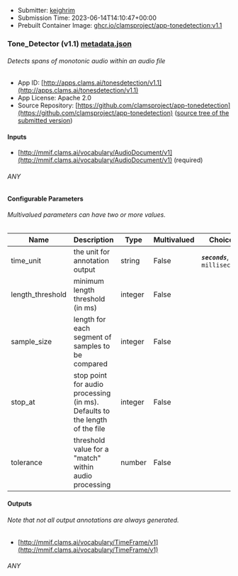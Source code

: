 
* Submitter: [keighrim](https://github.com/keighrim)
* Submission Time: 2023-06-14T14:10:47+00:00
* Prebuilt Container Image: [ghcr.io/clamsproject/app-tonedetection:v1.1](https://github.com/clamsproject/app-tonedetection/pkgs/container/app-tonedetection/v1.1)


### Tone_Detector (v1.1) [metadata.json](metadata.json)
###### Detects spans of monotonic audio within an audio file

* App ID: [http://apps.clams.ai/tonesdetection/v1.1](http://apps.clams.ai/tonesdetection/v1.1)
* App License: Apache 2.0
* Source Repository: [https://github.com/clamsproject/app-tonedetection](https://github.com/clamsproject/app-tonedetection) ([source tree of the submitted version](https://github.com/clamsproject/app-tonedetection/tree/v1.1))


#### Inputs
* [http://mmif.clams.ai/vocabulary/AudioDocument/v1](http://mmif.clams.ai/vocabulary/AudioDocument/v1) (required)
###### ANY


#### Configurable Parameters
###### Multivalued parameters can have two or more values.

|Name|Description|Type|Multivalued|Choices|
|----|-----------|----|-----------|-------|
|time_unit|the unit for annotation output|string|False|**_`seconds`_**, `milliseconds`|
|length_threshold|minimum length threshold (in ms)|integer|False||
|sample_size|length for each segment of samples to be compared|integer|False||
|stop_at|stop point for audio processing (in ms). Defaults to the length of the file|integer|False||
|tolerance|threshold value for a "match" within audio processing|number|False||


#### Outputs
###### Note that not all output annotations are always generated.
* [http://mmif.clams.ai/vocabulary/TimeFrame/v1](http://mmif.clams.ai/vocabulary/TimeFrame/v1) 
###### ANY
